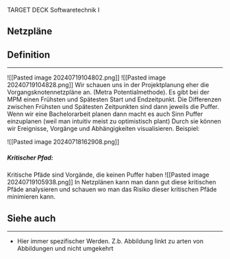 
TARGET DECK
Softwaretechnik I

Netzpläne
--
## Definition
***
![[Pasted image 20240719104802.png]]
![[Pasted image 20240719104828.png]]
Wir schauen uns in der Projektplanung eher die Vorgangsknotennetzpläne an. (Metra Potentialmethode).
Es gibt bei der MPM einen Frühsten und Spätesten Start und Endzeitpunkt. Die Differenzen zwischen Frühsten und Spätesten Zeitpunkten sind dann jeweils die Puffer. Wenn wir eine Bachelorarbeit planen dann macht es auch Sinn Puffer einzuplanen (weil man intuitiv meist zu optimistisch plant)
Durch sie können wir Ereignisse, Vorgänge und Abhängigkeiten visualisieren.
Beispiel:

![[Pasted image 20240718162908.png]]
##### Kritischer Pfad:
Kritische Pfäde sind Vorgände, die keinen Puffer haben
![[Pasted image 20240719105938.png]]
In Netzplänen kann man dann gut diese kritischen Pfäde analysieren und schauen wo man das Risiko dieser kritischen Pfäde minimieren kann.
## Siehe auch
***
* Hier immer spezifischer Werden. Z.b. Abbildung linkt zu arten von Abbildungen und nicht umgekehrt